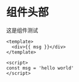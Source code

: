 # 组件头部

这是组件测试

```vue
<template>
  <div>{{ msg }}</div>
</template>

<script>
const msg = 'hello world'
</script>

